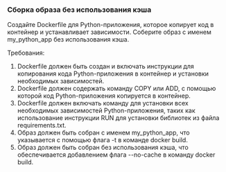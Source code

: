 
### Сборка образа без использования кэша

Создайте Dockerfile для Python-приложения, которое копирует код в контейнер и устанавливает зависимости. Соберите образ с именем my_python_app без использования кэша.

Требования:
1. Dockerfile должен быть создан и включать инструкции для копирования кода Python-приложения в контейнер и установки необходимых зависимостей. 
2. Dockerfile должен содержать команду COPY или ADD, с помощью которой код Python-приложения копируется в контейнер. 
3. Dockerfile должен включать команду для установки всех необходимых зависимостей Python-приложения, таких как использование инструкции RUN для установки библиотек из файла requirements.txt. 
4. Образ должен быть собран с именем my_python_app, что указывается с помощью флага -t в команде docker build. 
5. Образ должен быть собран без использования кэша, что обеспечивается добавлением флага --no-cache в команду docker build.